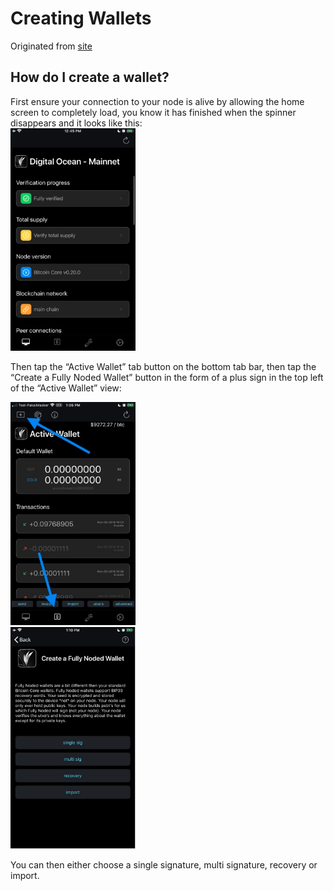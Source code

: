 # Creating Wallets

Originated from [site](https://fullynoded.app/faq/#How-Do-I-Create-a-Wallet)

## How do I create a wallet?

First ensure your connection to your node is alive by allowing the home screen to completely load, you know it has finished when the spinner disappears and it looks like this: <br/>
<img src="./Images/home.png" alt="homescreen after loading" border="0" width="200">

Then tap the “Active Wallet” tab button on the bottom tab bar, then tap the “Create a Fully Noded Wallet” button in the form of a plus sign in the top left of the “Active Wallet” view:

<img src="./Images/active-wallet.png" alt="active wallet" border="0" width="200"><br/>
<img src="./Images/fn-wallet.png" alt="Fully Noded Wallet" border="0" width="200">

You can then either choose a single signature, multi signature, recovery or import.